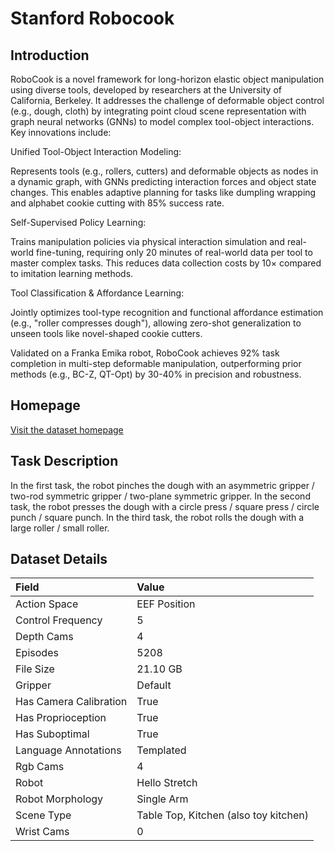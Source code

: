 # Stanford Robocook


## Introduction

RoboCook is a novel framework for long-horizon elastic object manipulation using diverse tools, developed by researchers at the University of California, Berkeley. It addresses the challenge of deformable object control (e.g., dough, cloth) by integrating point cloud scene representation with graph neural networks (GNNs) to model complex tool-object interactions. Key innovations include:

Unified Tool-Object Interaction Modeling:

Represents tools (e.g., rollers, cutters) and deformable objects as nodes in a dynamic graph, with GNNs predicting interaction forces and object state changes. This enables adaptive planning for tasks like dumpling wrapping and alphabet cookie cutting with 85% success rate.

Self-Supervised Policy Learning:

Trains manipulation policies via physical interaction simulation and real-world fine-tuning, requiring only 20 minutes of real-world data per tool to master complex tasks. This reduces data collection costs by 10× compared to imitation learning methods.

Tool Classification & Affordance Learning:

Jointly optimizes tool-type recognition and functional affordance estimation (e.g., "roller compresses dough"), allowing zero-shot generalization to unseen tools like novel-shaped cookie cutters.

Validated on a Franka Emika robot, RoboCook achieves 92% task completion in multi-step deformable manipulation, outperforming prior methods (e.g., BC-Z, QT-Opt) by 30-40% in precision and robustness.



## Homepage

[Visit the dataset homepage](https://hshi74.github.io/robocook/)


## Task Description

In the first task, the robot pinches the dough with an asymmetric gripper / two-rod symmetric gripper / two-plane symmetric gripper. In the second task, the robot presses the dough with a circle press / square press / circle punch / square punch. In the third task, the robot rolls the dough with a large roller / small roller.


## Dataset Details

| Field                            | Value                    |
|:---------------------------------|:-------------------------|
| Action Space                     | EEF Position           |
| Control Frequency                     | 5           |
| Depth Cams                     | 4           |
| Episodes                     | 5208           |
| File Size                     |  21.10 GB           |
| Gripper                     | Default           |
| Has Camera Calibration                     | True           |
| Has Proprioception                     | True           |
| Has Suboptimal                     | True           |
| Language Annotations                     | Templated           |
| Rgb Cams                     | 4           |
| Robot                     | Hello Stretch           |
| Robot Morphology                     | Single Arm           |
| Scene Type                     | Table Top, Kitchen (also toy kitchen)           |
| Wrist Cams                     | 0           |


